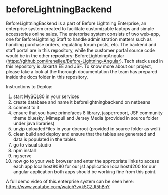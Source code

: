 # beforeLightningBackend
BeforeLightningBackend is a part of Before Lightning Enterprise, an enterprise system created to facilitate customizable laptops and simple accessories online sales.  The enterprise system consists of two web-app, one for BeforeLightning Staff to handle administration matters such as handling purchase orders, regulating forum posts, etc. 
The backend and staff portal are in this repository, while the customer portal source code would be in the other repository: BeforeLightningAngular (https://github.com/ireneliee/Before-Lightning-Angular). 
Tech stack used in this repository is Jakarta EE and JSF. 
To know more about our project, please take a look at the thorough documentation the team has prepared inside the docs folder in this repository. 

Instructions to Deploy:
1. start MySQL80 in your services
2. create database and name it beforelightningbackend on netbeans
3. connect to it
4. ensure that you have primefaces 8 library, jasperreport, JSF community theme bluesky, Mimepull and Jersey Media (provided in source folder under java libraries)
5. unzip uploadedFiles in your docroot (provided in source folder as well)
6. clean build and deploy and ensure that the tables are generated and data is populated in the tables
7. go to visual studio
8. npm install
9. ng serve
10. now go to your web browser and enter the appropriate links to access each app
localhost8080 for our jsf application
localhost4200 for our angular application
both apps should be working fine from this point.

A full demo video of this enterprise system can be seen here: https://www.youtube.com/watch?v=k5CZJt5hBnY
